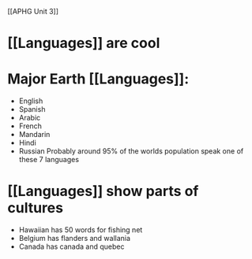 [[APHG Unit 3]]

# [[Languages]] are cool
# Major Earth [[Languages]]:
- English
- Spanish
- Arabic
- French
- Mandarin
- Hindi
- Russian
Probably around 95% of the worlds population speak one of these 7 languages

# [[Languages]] show parts of cultures
- Hawaiian has 50 words for fishing net
- Belgium has flanders and wallania
- Canada has canada and quebec
